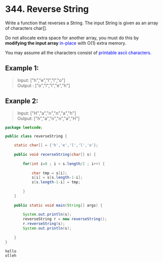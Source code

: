 # 344. Reverse String

Write a function that reverses a String. The input String is given as an array of characters char[].

Do not allocate extra space for another array, you must do this by **modifying the input array** <font color=blue>in-place</font> with O(1) extra memory.

You may assume all the characters consist of <font color=blue>printable ascii characters.</font>


## Example 1:

> Input: ["h","e","l","l","o"]<br>
> Output : ["o","l","l","e","h"]


## Exanple 2:

> Input: ["H","a","n","n","a","h"]<br>
> Output: ["h","a","n","n","a","H"]


```java
package leetcode;

public class reverseString {

	static char[] = {'h','e','l','l','o'};
	
	public void recerseString(char[] s) {
	
		for(int i=0 ; i < s.length/2 ; i++) {
			
			char tmp = s[i];
			s[i] = s[s.length-1-i];
			s[s.length-1-i] = tmp;
			
		}
	}
	
	public static void main(String[] args) {
		
		System.out.println(s);
		reverseString r = new reverseString();
		r.reverseString(s);
		System.out.println(s);
		
	}
}
```

```cmd
hello
olleh
```